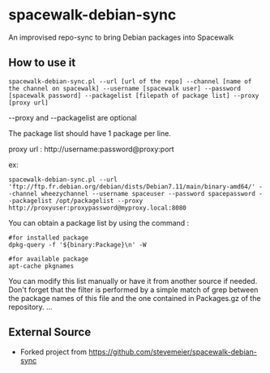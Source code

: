 spacewalk-debian-sync
=====================

An improvised repo-sync to bring Debian packages into Spacewalk

## How to use it

```
spacewalk-debian-sync.pl --url [url of the repo] --channel [name of the channel on spacewalk] --username [spacewalk user] --password [spacewalk password] --packagelist [filepath of package list] --proxy [proxy url]
```
--proxy and --packagelist are optional

The package list should have 1 package per line.

proxy url : http://username:password@proxy:port

ex:

```
spacewalk-debian-sync.pl --url 'ftp://ftp.fr.debian.org/debian/dists/Debian7.11/main/binary-amd64/' --channel wheezychannel --username spaceuser --password spacepassword --packagelist /opt/packagelist --proxy http://proxyuser:proxypassword@myproxy.local:8080
```
You can obtain a package list by using the command : 

```
#for installed package
dpkg-query -f '${binary:Package}\n' -W
```
```
#for available package
apt-cache pkgnames
```
You can modify this list manually or have it from another source if needed. Don't forget that the filter is performed by a simple match of grep between the package names of this file and the one contained in Packages.gz of the repository.
...



## External Source

- Forked project from https://github.com/stevemeier/spacewalk-debian-sync
